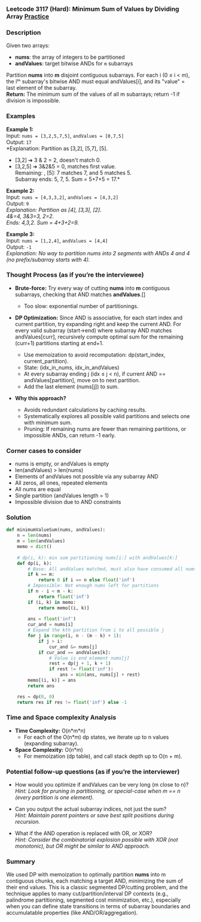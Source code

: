 ### Leetcode 3117 (Hard): Minimum Sum of Values by Dividing Array [Practice](https://leetcode.com/problems/minimum-sum-of-values-by-dividing-array)

### Description  
Given two arrays:  
- **nums**: the array of integers to be partitioned  
- **andValues**: target bitwise ANDs for `m` subarrays  

Partition **nums** into **m** disjoint contiguous subarrays. For each i (0 ≤ i < m), the iᵗʰ subarray's bitwise AND must equal andValues[i], and its "value" = last element of the subarray.  
**Return:** The minimum sum of the values of all m subarrays; return -1 if division is impossible.

### Examples  

**Example 1:**  
Input: `nums = [3,2,5,7,5]`, `andValues = [0,7,5]`  
Output: `17`  
*Explanation: Partition as [3,2], [5,7], [5].  
- [3,2] ➔ 3 & 2 = 2, doesn't match 0.  
- [3,2,5] ➔ 3&2&5 = 0, matches first value.  
  Remaining: , [5]: 7 matches 7, and 5 matches 5.  
  Subarray ends: 5, 7, 5. Sum = 5+7+5 = 17.*

**Example 2:**  
Input: `nums = [4,3,3,2]`, `andValues = [4,3,2]`  
Output: `9`  
*Explanation: Partition as [4], [3,3], [2].  
  4&=4, 3&3=3, 2=2.  
  Ends: 4,3,2. Sum = 4+3+2=9.*

**Example 3:**  
Input: `nums = [1,2,4]`, `andValues = [4,4]`  
Output: `-1`  
*Explanation: No way to partition nums into 2 segments with ANDs 4 and 4 (no prefix/subarray starts with 4).*

### Thought Process (as if you’re the interviewee)  

- **Brute-force:** Try every way of cutting **nums** into **m** contiguous subarrays, checking that AND matches **andValues**.[]
    - Too slow: exponential number of partitionings.

- **DP Optimization:** Since AND is associative, for each start index and current partition, try expanding right and keep the current AND. For every valid subarray (start→end) where subarray AND matches andValues[curr], recursively compute optimal sum for the remaining (curr+1) partitions starting at end+1.
    - Use memoization to avoid recomputation: dp(start_index, current_partition).
    - State: (idx_in_nums, idx_in_andValues)
    - At every subarray ending j (idx ≤ j < n), if current AND == andValues[partition], move on to next partition.
    - Add the last element (nums[j]) to sum.

- **Why this approach?**  
    - Avoids redundant calculations by caching results.
    - Systematically explores all possible valid partitions and selects one with minimum sum.
    - Pruning: If remaining nums are fewer than remaining partitions, or impossible ANDs, can return -1 early.


### Corner cases to consider  
- nums is empty, or andValues is empty  
- len(andValues) > len(nums)  
- Elements of andValues not possible via any subarray AND  
- All zeros, all ones, repeated elements  
- All nums are equal  
- Single partition (andValues length = 1)  
- Impossible division due to AND constraints

### Solution

```python
def minimumValueSum(nums, andValues):
    n = len(nums)
    m = len(andValues)
    memo = dict()
    
    # dp(i, k): min sum partitioning nums[i:] with andValues[k:]
    def dp(i, k):
        # Base: All andValues matched, must also have consumed all nums
        if k == m:
            return 0 if i == n else float('inf')
        # Impossible: Not enough nums left for partitions
        if n - i < m - k:
            return float('inf')
        if (i, k) in memo:
            return memo[(i, k)]
        
        ans = float('inf')
        cur_and = nums[i]
        # Expand the kth partition from i to all possible j
        for j in range(i, n - (m - k) + 1):
            if j > i:
                cur_and &= nums[j]
            if cur_and == andValues[k]:
                # Value is end element nums[j]
                rest = dp(j + 1, k + 1)
                if rest != float('inf'):
                    ans = min(ans, nums[j] + rest)
        memo[(i, k)] = ans
        return ans

    res = dp(0, 0)
    return res if res != float('inf') else -1
```

### Time and Space complexity Analysis  

- **Time Complexity:** O(n\*m\*n)  
    - For each of the O(n\*m) dp states, we iterate up to n values (expanding subarray).
- **Space Complexity:** O(n\*m)  
    - For memoization (dp table), and call stack depth up to O(n + m).

### Potential follow-up questions (as if you’re the interviewer)  

- How would you optimize if andValues can be very long (m close to n)?  
  *Hint: Look for pruning in partitioning, or special-case when m == n (every partition is one element).*

- Can you output the actual subarray indices, not just the sum?  
  *Hint: Maintain parent pointers or save best split positions during recursion.*

- What if the AND operation is replaced with OR, or XOR?  
  *Hint: Consider the combinatorial explosion possible with XOR (not monotonic), but OR might be similar to AND approach.*

### Summary
We used DP with memoization to optimally partition **nums** into m contiguous chunks, each matching a target AND, minimizing the sum of their end values. This is a classic segmented DP/cutting problem, and the technique applies to many cut/partition/interval DP contexts (e.g., palindrome partitioning, segmented cost minimization, etc.), especially when you can define state transitions in terms of subarray boundaries and accumulatable properties (like AND/OR/aggregation).